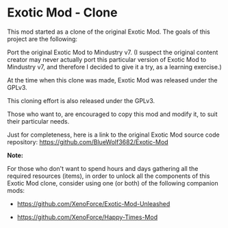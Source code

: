 # Exotic Mod - Clone

This mod started as a clone of the original Exotic Mod. The goals of this project are the following:

Port the original Exotic Mod to Mindustry v7. (I suspect the original content creator may never actually port this particular version of Exotic Mod to Mindustry v7, and therefore I decided to give it a try, as a learning exercise.)

At the time when this clone was made, Exotic Mod was released under the GPLv3.

This cloning effort is also released under the GPLv3.

Those who want to, are encouraged to copy this mod and modify it, to suit their particular needs.

Just for completeness, here is a link to the original Exotic Mod source code repository: https://github.com/BlueWolf3682/Exotic-Mod

**Note:**

For those who don't want to spend hours and days gathering all the required resources (items), in order to unlock all the components of this Exotic Mod clone, consider using one (or both) of the following companion mods:

 * https://github.com/XenoForce/Exotic-Mod-Unleashed

 * https://github.com/XenoForce/Happy-Times-Mod
